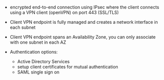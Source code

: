- encrypted end-to-end connection using IPsec where the client connects using a VPN client (openVPN) on port 443 (SSL/TLS)
- Client VPN endpoint is fully managed and creates a network interface in each subnet

- Client VPN endpoint spans an Availability Zone, you can only associate with one subnet in each AZ
  
- Authentication options: 
  - Active Directory Services
  - setup client certificates for mutual authentication 
  - SAML single sign on